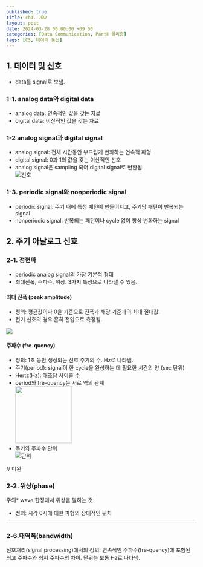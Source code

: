 ```yaml
---
published: true
title: ch1. 개요
layout: post
date: 2024-03-28 00:00:00 +09:00
categories: [Data Communication, PartⅡ 물리층]
tags: [CS, 데이터 통신]
---
```


## **1. 데이터 및 신호**
- data를 signal로 보냄.

### **1-1. analog data와 digital data**
- analog data: 연속적인 값을 갖는 자료
- digital data: 이산적인 값을 갖는 자료

### **1-2 analog signal과 digital signal**
- analog signal: 전체 시간동안 부드럽게 변화하는 연속적 파형
- digital signal: 0과 1의 값을 갖는 이산적인 신호
- analog signal은 sampling 되어 digital signal로 변환됨.<br>
![신호](https://media.licdn.com/dms/image/C5612AQE8GHh4P3sRUQ/article-cover_image-shrink_600_2000/0/1577661520230?e=2147483647&v=beta&t=iAbs3mG1aBfkj_u9QuZtXHkq32fRmWStvJxpvXcgyQY)

### **1-3. periodic signal와 nonperiodic signal**
- periodic signal: 주기 내에 특정 패턴이 만들어지고, 주기당 패턴이 반복되는 signal
- nonperiodic signal: 반복되는 패턴이나 cycle 없이 항상 변화하는 signal

## **2. 주기 아날로그 신호**

### **2-1. 정현파**

- periodic analog signal의 가장 기본적 형태
- 최대진폭, 주파수, 위상. 3가지 특성으로 나타낼 수 있음.

#### 최대 진폭 (peak amplitude)
- 정의: 평균값이나 0을 기준으로 진폭과 해당 기준과의 최대 절대값.
- 전기 신호의 경우 흔히 전압으로 측정됨.<br>
<img src="https://ars.els-cdn.com/content/image/3-s2.0-B9780750671736500031-f02-02-9780750671736.gif">

#### 주파수 (fre-quency)
- 정의: 1초 동안 생성되는 신호 주기의 수. Hz로 나타냄.
- 주기(period): signal이 한 cycle을 완성하는 데 필요한 시간의 양 (sec 단위)
- Hertz(Hz): 매초당 사이클 수
- period와 fre-quency는 서로 역의 관계<br><img src="https://img1.daumcdn.net/thumb/R800x0/?scode=mtistory2&fname=https%3A%2F%2Ft1.daumcdn.net%2Fcfile%2Ftistory%2F2407704051A98A572C" width="150"><br>
- 주기와 주파수 단위<br>
![단위](https://i.imgur.com/0Atm9iz.png)

// 미완

### **2-2. 위상(phase)**
주의* wave 한정에서 위상을 말하는 것

- 정의: 시각 0시에 대한 파형의 상대적인 위치

--------------

### **2-6.대역폭(bandwidth)**
신호처리(signal processing)에서의 정의: 연속적인 주파수(fre-quency)에 포함된 최고 주파수와 최저 주파수의 차이. 단위는 보통 Hz로 나타냄.